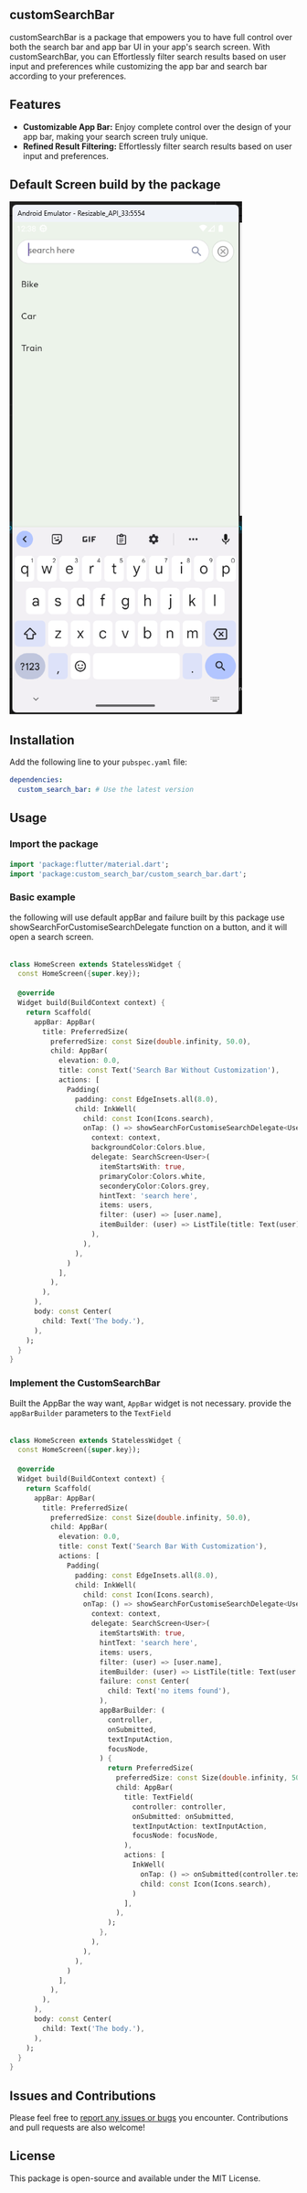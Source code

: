 ## customSearchBar

customSearchBar is a package that empowers you to have full control over both the search bar and app bar UI in your app's search screen. With customSearchBar, you can Effortlessly filter search results based on user input and preferences while customizing the app bar and search bar according to your preferences.

## Features

- **Customizable App Bar:** Enjoy complete control over the design of your app bar, making your search screen truly unique.
- **Refined Result Filtering:** Effortlessly filter search results based on user input and preferences.


## Default Screen build by the package
![alt taag](https://github.com/safvan-husain/custom_search_bar/blob/main/assets/search_screen.png)

## Installation

Add the following line to your `pubspec.yaml` file:

```yaml
dependencies:
  custom_search_bar: # Use the latest version
```

## Usage

### Import the package

```dart
import 'package:flutter/material.dart';
import 'package:custom_search_bar/custom_search_bar.dart';
```

### Basic example

the following will use default appBar and failure built by this package
use showSearchForCustomiseSearchDelegate function on a button, and it will open a search screen.

```dart

class HomeScreen extends StatelessWidget {
  const HomeScreen({super.key});

  @override
  Widget build(BuildContext context) {
    return Scaffold(
      appBar: AppBar(
        title: PreferredSize(
          preferredSize: const Size(double.infinity, 50.0),
          child: AppBar(
            elevation: 0.0,
            title: const Text('Search Bar Without Customization'),
            actions: [
              Padding(
                padding: const EdgeInsets.all(8.0),
                child: InkWell(
                  child: const Icon(Icons.search),
                  onTap: () => showSearchForCustomiseSearchDelegate<User>(
                    context: context,
                    backgroundColor:Colors.blue,
                    delegate: SearchScreen<User>(
                      itemStartsWith: true,
                      primaryColor:Colors.white,
                      seconderyColor:Colors.grey,
                      hintText: 'search here',
                      items: users,
                      filter: (user) => [user.name],
                      itemBuilder: (user) => ListTile(title: Text(user)),
                    ),
                  ),
                ),
              )
            ],
          ),
        ),
      ),
      body: const Center(
        child: Text('The body.'),
      ),
    );
  }
}

```

### Implement the CustomSearchBar

Built the AppBar the way want, `AppBar` widget is not necessary.
provide the `appBarBuilder` parameters to the `TextField`

```dart

class HomeScreen extends StatelessWidget {
  const HomeScreen({super.key});

  @override
  Widget build(BuildContext context) {
    return Scaffold(
      appBar: AppBar(
        title: PreferredSize(
          preferredSize: const Size(double.infinity, 50.0),
          child: AppBar(
            elevation: 0.0,
            title: const Text('Search Bar With Customization'),
            actions: [
              Padding(
                padding: const EdgeInsets.all(8.0),
                child: InkWell(
                  child: const Icon(Icons.search),
                  onTap: () => showSearchForCustomiseSearchDelegate<User>(
                    context: context,
                    delegate: SearchScreen<User>(
                      itemStartsWith: true,
                      hintText: 'search here',
                      items: users,
                      filter: (user) => [user.name],
                      itemBuilder: (user) => ListTile(title: Text(user.name)),
                      failure: const Center(
                        child: Text('no items found'),
                      ),
                      appBarBuilder: (
                        controller,
                        onSubmitted,
                        textInputAction,
                        focusNode,
                      ) {
                        return PreferredSize(
                          preferredSize: const Size(double.infinity, 50),
                          child: AppBar(
                            title: TextField(
                              controller: controller,
                              onSubmitted: onSubmitted,
                              textInputAction: textInputAction,
                              focusNode: focusNode,
                            ),
                            actions: [
                              InkWell(
                                onTap: () => onSubmitted(controller.text),
                                child: const Icon(Icons.search),
                              )
                            ],
                          ),
                        );
                      },
                    ),
                  ),
                ),
              )
            ],
          ),
        ),
      ),
      body: const Center(
        child: Text('The body.'),
      ),
    );
  }
}
```

## Issues and Contributions

Please feel free to [report any issues or bugs](https://github.com/safvan-husain/custom_search_bar/issues) you encounter. Contributions and pull requests are also welcome!

## License

This package is open-source and available under the MIT License.

```

```

```

```
